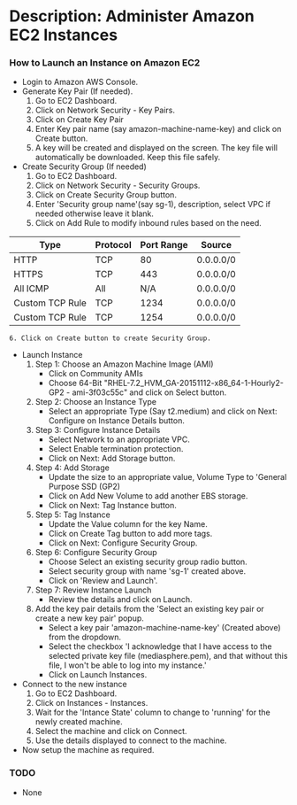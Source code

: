 # Description: Administer Amazon EC2 Instances

### How to Launch an Instance on Amazon EC2
* Login to Amazon AWS Console.
* Generate Key Pair (If needed).
    1. Go to EC2 Dashboard.
    2. Click on Network Security - Key Pairs.
    3. Click on Create Key Pair
    4. Enter Key pair name (say amazon-machine-name-key) and click on Create button.
    5. A key will be created and displayed on the screen. The key file will automatically be downloaded. Keep this file safely.
* Create Security Group (If needed)
    1. Go to EC2 Dashboard.
    2. Click on Network Security - Security Groups.
    3. Click on Create Security Group button.
    4. Enter 'Security group name'(say sg-1), description, select VPC if needed otherwise leave it blank.
    5. Click on Add Rule to modify inbound rules based on the need.

| Type              | Protocol      | Port Range    | Source    |
| ----------------- | ------------- |-------------- |---------- |
| HTTP              | TCP           | 80            | 0.0.0.0/0 |
| HTTPS             | TCP           | 443           | 0.0.0.0/0 |
| All ICMP          | All           | N/A           | 0.0.0.0/0 |
| Custom TCP Rule   | TCP           | 1234          | 0.0.0.0/0 |
| Custom TCP Rule   | TCP           | 1254          | 0.0.0.0/0 |

    6. Click on Create button to create Security Group.
* Launch Instance
    1. Step 1: Choose an Amazon Machine Image (AMI)
        - Click on Community AMIs
        - Choose 64-Bit "RHEL-7.2_HVM_GA-20151112-x86_64-1-Hourly2-GP2 - ami-3f03c55c" and click on Select button.
    2. Step 2: Choose an Instance Type
        - Select an appropriate Type (Say t2.medium) and click on Next: Configure on Instance Details button.
    3. Step 3: Configure Instance Details
        - Select Network to an appropriate VPC.
        - Select Enable termination protection.
        - Click on Next: Add Storage button.
    4. Step 4: Add Storage
        - Update the size to an appropriate value, Volume Type to 'General Purpose SSD (GP2)
        - Click on Add New Volume to add another EBS storage.
        - Click on Next: Tag Instance button.
    5. Step 5: Tag Instance
        - Update the Value column for the key Name.
        - Click on Create Tag button to add more tags.
        - Click on Next: Configure Security Group.
    6. Step 6: Configure Security Group
        - Choose Select an existing security group radio button.
        - Select security group with name 'sg-1' created above.
        - Click on 'Review and Launch'.
    7. Step 7: Review Instance Launch
        - Review the details and click on Launch.
    8. Add the key pair details from the 'Select an existing key pair or create a new key pair' popup.
        - Select a key pair 'amazon-machine-name-key' (Created above) from the dropdown.
        - Select the checkbox 'I acknowledge that I have access to the selected private key file (mediasphere.pem), and
          that without this file, I won't be able to log into my instance.'
        - Click on Launch Instances.
* Connect to the new instance
    1. Go to EC2 Dashboard.
    2. Click on Instances - Instances.
    3. Wait for the 'Intance State' column to change to 'running' for the newly created machine.
    4. Select the machine and click on Connect.
    5. Use the details displayed to connect to the machine.
* Now setup the machine as required.

### TODO
* None
